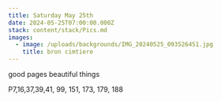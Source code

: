 ```yaml
---
title: Saturday May 25th
date: 2024-05-25T07:00:00.000Z
stack: content/stack/Pics.md
images:
  - image: /uploads/backgrounds/IMG_20240525_093526451.jpg
    title: bron cimtiere
---
```


good pages beautiful things

P7,16,37,39,41, 99, 151, 173, 179, 188

